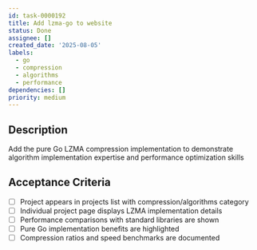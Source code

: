 ```yaml
---
id: task-0000192
title: Add lzma-go to website
status: Done
assignee: []
created_date: '2025-08-05'
labels:
  - go
  - compression
  - algorithms
  - performance
dependencies: []
priority: medium
---
```


## Description

Add the pure Go LZMA compression implementation to demonstrate algorithm implementation expertise and performance optimization skills

## Acceptance Criteria

- [ ] Project appears in projects list with compression/algorithms category
- [ ] Individual project page displays LZMA implementation details
- [ ] Performance comparisons with standard libraries are shown
- [ ] Pure Go implementation benefits are highlighted
- [ ] Compression ratios and speed benchmarks are documented
